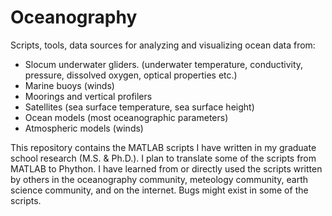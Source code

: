 # Oceanography

Scripts, tools, data sources for analyzing and visualizing ocean data from:

- Slocum underwater gliders. (underwater temperature, conductivity, pressure, dissolved oxygen, optical properties etc.)
- Marine buoys (winds)
- Moorings and vertical profilers
- Satellites (sea surface temperature, sea surface height)
- Ocean models (most oceanographic parameters)
- Atmospheric models (winds)

This repository contains the MATLAB scripts I have written in my graduate school research (M.S. & Ph.D.).
I plan to translate some of the scripts from MATLAB to Phython.
I have learned from or directly used the scripts written by others in the oceanography community, meteology community, earth science community, and on the internet. 
Bugs might exist in some of the scripts.

